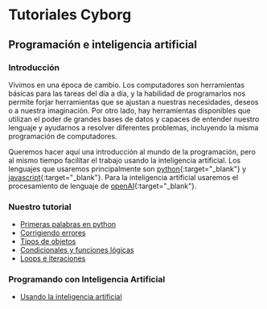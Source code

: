 # Tutoriales Cyborg 
## Programación e inteligencia artificial

### Introducción
Vivimos en una época de cambio. Los computadores son herramientas básicas para las tareas del día a día, y la habilidad de programarlos nos permite forjar herramientas que se ajustan a nuestras necesidades, deseos o a nuestra imaginación. Por otro lado, hay herramientas disponibles que utilizan el poder de grandes bases de datos y capaces de entender nuestro lenguaje y ayudarnos a resolver diferentes problemas, incluyendo la misma programación de computadores.

Queremos hacer aquí una introducción al mundo de la programación, pero al mismo tiempo facilitar el trabajo usando la inteligencia artificial. Los lenguajes que usaremos principalmente son [python](https://www.online-python.com/){:target="_blank"} y [javascript](https://www.w3schools.com/js/default.asp){:target="_blank"}. Para la inteligencia artificial usaremos el procesamiento de lenguaje de [openAI](https://openai.com/api){:target="_blank"}.


### Nuestro tutorial
- [Primeras palabras en python](capitulo1.html)
- [Corrigiendo errores](capitulo2.html)
- [Tipos de objetos](capitulo3.html)
- [Condicionales y funciones lógicas](capitulo4.html)
- [Loops e iteraciones](capitulo5.html)

### Programando con Inteligencia Artificial
- [Usando la inteligencia artificial](usandoAI.html)
